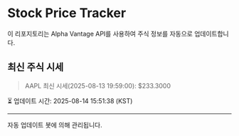 
# Stock Price Tracker

이 리포지토리는 Alpha Vantage API를 사용하여 주식 정보를 자동으로 업데이트합니다.

## 최신 주식 시세
> AAPL 최신 시세(2025-08-13 19:59:00): $233.3000

⏳ 업데이트 시간: 2025-08-14 15:51:38 (KST)

---
자동 업데이트 봇에 의해 관리됩니다.
